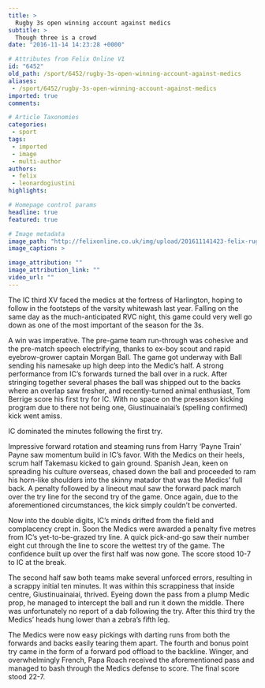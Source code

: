 ```yaml
---
title: >
  Rugby 3s open winning account against medics
subtitle: >
  Though three is a crowd
date: "2016-11-14 14:23:28 +0000"

# Attributes from Felix Online V1
id: "6452"
old_path: /sport/6452/rugby-3s-open-winning-account-against-medics
aliases:
 - /sport/6452/rugby-3s-open-winning-account-against-medics
imported: true
comments:

# Article Taxonomies
categories:
 - sport
tags:
 - imported
 - image
 - multi-author
authors:
 - felix
 - leonardogiustini
highlights:

# Homepage control params
headline: true
featured: true

# Image metadata
image_path: "http://felixonline.co.uk/img/upload/201611141423-felix-rugby.jpg"
image_caption: >

image_attribution: ""
image_attribution_link: ""
video_url: ""
---
```


The IC third XV faced the medics at the fortress of Harlington, hoping to follow in the footsteps of the varsity whitewash last year. Falling on the same day as the much-anticipated RVC night, this game could very well go down as one of the most important of the season for the 3s.

A win was imperative. The pre-game team run-through was cohesive and the pre-match speech electrifying, thanks to ex-boy scout and rapid eyebrow-grower captain Morgan Ball. The game got underway with Ball sending his namesake up high deep into the Medic’s half. A strong performance from IC’s forwards turned the ball over in a ruck. After stringing together several phases the ball was shipped out to the backs where an overlap saw fresher, and recently-turned animal enthusiast, Tom Berrige score his first try for IC. With no space on the preseason kicking program due to there not being one,          Giustinuainaiai’s (spelling confirmed) kick went amiss.

IC dominated the minutes following the first try.

Impressive forward rotation and steaming runs from Harry ‘Payne Train’ Payne saw momentum build in IC’s favor. With the Medics on their heels, scrum half Takemasu kicked to gain ground. Spanish Jean, keen on spreading his culture overseas, chased down the ball and proceeded to ram his horn-like shoulders into the skinny matador that was the Medics’ full back. A penalty followed by a lineout maul saw the forward pack march over the try line for the second try of the game. Once again, due to the aforementioned                 circumstances, the kick simply couldn’t be converted.

Now into the double digits, IC’s minds drifted from the field and complacency crept in. Soon the Medics were awarded a penalty five metres from IC’s yet-to-be-grazed try line. A quick pick-and-go saw their number eight cut through the line to score the wettest try of the game. The confidence built up over the first half was now gone. The score stood 10-7 to IC at the break.

The second half saw both teams make several unforced errors, resulting in a scrappy initial ten minutes. It was within this scrappiness that inside centre, Giustinuainaiai, thrived. Eyeing down the pass from a plump Medic prop, he     managed to intercept the ball and run it down the middle. There was unfortunately no report of a dab following the try. After this third try the Medics’ heads hung lower than a zebra’s fifth leg.

The Medics were now easy pickings with darting runs from both the forwards and backs easily tearing them apart. The fourth and bonus point try came in the form of a forward pod offload to the backline. Winger, and overwhelmingly French, Papa Roach received the aforementioned pass and managed to bash through the Medics defense to score. The final score stood 22-7.
